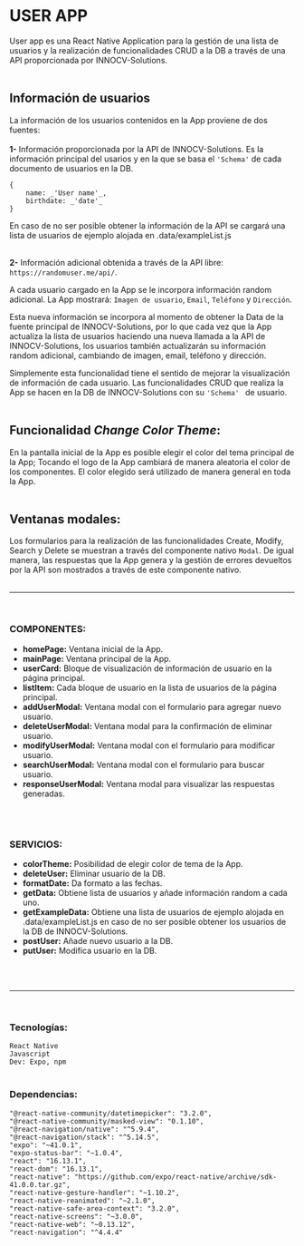 # USER APP
User app es una React Native Application para la gestión de una lista de usuarios y la realización de funcionalidades CRUD a la DB a través de una API proporcionada por INNOCV-Solutions.
<br>
<br>

## Información de usuarios

La información de los usuarios contenidos en la App proviene de dos fuentes:
<br>
<br>
**1-** Información proporcionada por la API de INNOCV-Solutions. Es la información principal del usarios y en la que se basa el ```'Schema'``` de cada documento de usuarios en la DB.
```
{
    name: _'User name'_,
    birthdate: _'date'_
}
```
En caso de no ser posible obtener la información de la API se cargará una lista de usuarios de ejemplo alojada en .data/exampleList.js
<br>
<br>

**2-** Información adicional obtenida a través de la API libre: ```https://randomuser.me/api/```. 

A cada usuario cargado en la App se le incorpora información random adicional. La App mostrará:
```Imagen de usuario```, ```Email```, ```Teléfono``` y ```Dirección```.

Esta nueva información se incorpora al momento de obtener la Data de la fuente principal de INNOCV-Solutions, por lo que cada vez que la App actualiza la lista de usuarios haciendo una nueva llamada a la API de INNOCV-Solutions, los usuarios también actualizarán su información random adicional, cambiando de imagen, email, teléfono y dirección. 

Simplemente esta funcionalidad tiene el sentido de mejorar la visualización de información de cada usuario. Las funcionalidades CRUD que realiza la App se hacen en la DB de INNOCV-Solutions con su ```'Schema' ``` de usuario.
<br>
<br>

## Funcionalidad _Change Color Theme_:

En la pantalla inicial de la App es posible elegir el color del tema principal de la App; Tocando el logo de la App cambiará de manera aleatoria el color de los componentes. El color elegido será utilizado de manera general en toda la App.
<br>
<br>

## Ventanas modales:

Los formularios para la realización de las funcionalidades Create, Modify, Search y Delete se muestran a través del componente nativo ```Modal```. De igual manera, las respuestas que la App genera y la gestión de errores devueltos por la API son mostrados a través de este componente nativo. 
<br>
<br>
<hr>
<br>

### COMPONENTES:

- **homePage:** Ventana inicial de la App.
- **mainPage:** Ventana principal de la App.
- **userCard:** Bloque de visualización de información de usuario en la página principal.
- **listItem:** Cada bloque de usuario en la lista de usuarios de la página principal.
- **addUserModal:** Ventana modal con el formulario para agregar nuevo usuario.
- **deleteUserModal:** Ventana modal para la confirmación de eliminar usuario.
- **modifyUserModal:** Ventana modal con el formulario para modificar usuario.
- **searchUserModal:** Ventana modal con el formulario para buscar usuario.
- **responseUserModal:** Ventana modal para visualizar las respuestas generadas.
<br>
<br>

### SERVICIOS:

- **colorTheme:** Posibilidad de elegir color de tema de la App.
- **deleteUser:** Eliminar usuario de la DB.
- **formatDate:** Da formato a las fechas.
- **getData:** Obtiene lista de usuarios y añade información random a cada uno.
- **getExampleData:** Obtiene una lista de usuarios de ejemplo alojada en .data/exampleList.js en caso de no ser posible obtener los usuarios de la DB de INNOCV-Solutions.
- **postUser:** Añade nuevo usuario a la DB.
- **putUser:** Modifica usuario en la DB.
<br>
<br>
<hr>
<br>

### Tecnologías:

```React Native```<br>
```Javascript```<br>
```Dev: Expo, npm```
<br>
<br>


### Dependencias: 
```
"@react-native-community/datetimepicker": "3.2.0",
"@react-native-community/masked-view": "0.1.10",
"@react-navigation/native": "^5.9.4",
"@react-navigation/stack": "^5.14.5",
"expo": "~41.0.1",
"expo-status-bar": "~1.0.4",
"react": "16.13.1",
"react-dom": "16.13.1",
"react-native": "https://github.com/expo/react-native/archive/sdk-41.0.0.tar.gz",
"react-native-gesture-handler": "~1.10.2",
"react-native-reanimated": "~2.1.0",
"react-native-safe-area-context": "3.2.0",
"react-native-screens": "~3.0.0",
"react-native-web": "~0.13.12",
"react-navigation": "^4.4.4"
```